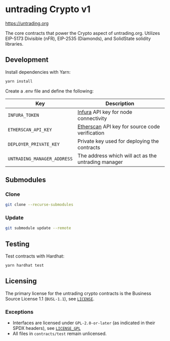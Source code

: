 # untrading Crypto v1

https://untrading.org

The core contracts that power the Crypto aspect of untrading.org. Utilizes EIP-5173 Divisible (nFR), EIP-2535 (Diamonds), and SolidState solidity libraries.

## Development

Install dependencies with Yarn:

```bash
yarn install
```

Create a .env file and define the following:

| Key                         | Description                                                              |
| --------------------------- | ------------------------------------------------------------------------ |
| `INFURA_TOKEN`              | [Infura](https://www.infura.io/) API key for node connectivity           |
| `ETHERSCAN_API_KEY`         | [Etherscan](https://etherscan.io//) API key for source code verification |
| `DEPLOYER_PRIVATE_KEY`      | Private key used for deploying the contracts                             |
| `UNTRADING_MANAGER_ADDRESS` | The address which will act as the untrading manager                      |

## Submodules

### Clone

```bash
git clone --recurse-submodules
```

### Update

```bash
git submodule update --remote
```

## Testing

Test contracts with Hardhat:

```bash
yarn hardhat test
```

## Licensing

The primary license for the untrading crypto contracts is the Business Source License 1.1 (`BUSL-1.1`), see 
[`LICENSE`](./LICENSE).

### Exceptions

- Interfaces are licensed under `GPL-2.0-or-later` (as indicated in their SPDX headers), see [`LICENSE_GPL`](./LICENSE_GPL)
- All files in `contracts/test` remain unlicensed.

